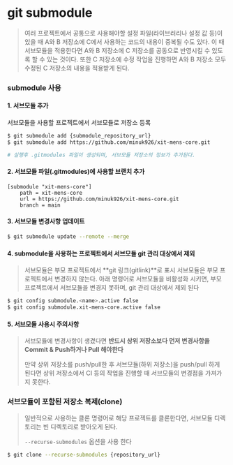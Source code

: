 # git submodule

> 여러 프로젝트에서 공통으로 사용해야할 설정 파일(라이브러리나 설정 값 등)이 있을 때 A와 B 저장소에 C에서 사용하는 코드의 내용이 중복될 수도 있다. 이 때 서브모듈을 적용한다면 A와 B 저장소에 C 저장소를
> 공동으로 반영시킬 수 있도록 할 수 있는 것이다. 또한 C 저장소에 수정 작업을 진행하면 A와 B 저장소 모두 수정된 C 저장소의 내용을 적용받게 된다.

### submodule 사용

#### 1. 서브모듈 추가

서브모듈을 사용할 프로젝트에서 서브모듈로 저장소 등록

```bash
$ git submodule add {submodule_repository_url}
$ git submodule add https://github.com/minuk926/xit-mens-core.git

# 실행후 .gitmodules 파일이 생성되며, 서브모듈 저장소의 정보가 추가된다.
```

#### 2. 서브모듈 파일(.gitmodules)에 사용할 브랜치 추가

```text
[submodule "xit-mens-core"]
    path = xit-mens-core
    url = https://github.com/minuk926/xit-mens-core.git
    branch = main
```

#### 3. 서브모듈 변경사항 업데이트

```bash
$ git submodule update --remote --merge
```

#### 4. submodule을 사용하는 프로젝트에서 서브모듈 git 관리 대상에서 제외

> 서브모듈은 부모 프로젝트에서 **git 링크(gitlink)**로 표시
> 서브모듈은 부모 프로젝트에서 변경하지 않는다.
> 아래 명령어로 서브모듈을 비활성화 시키면, 부모프로젝트에서 서브모듈을 변경지 못하며, git 관리 대상에서 제외 된다

```bash
$ git config submodule.<name>.active false
$ git config submodule.xit-mens-core.active false
```

#### 5. 서브모듈 사용시 주의사항

> 서브모듈에 변경사항이 생겼다면 **반드시 상위 저장소보다 먼저 변경사항을 Commit & Push하거나 Pull 해야한다**
>
> 만약 상위 저장소를 push/pull한 후 서브모듈(하위 저장소)을 push/pull 하게 된다면 상위 저장소에서 CI 등의 작업을 진행할 때 서브모듈의 변경점을 가져가지 못한다.

### 서브모듈이 포함된 저장소 복제(clone)

> 일반적으로 사용하는 클론 명령어로 해당 프로젝트를 클론한다면, 서브모듈 디렉토리는 빈 디렉토리로 받아오게 된다.
>
> `--recurse-submodules` 옵션을 사용 한다
>

```bash
$ git clone --recurse-submodules {repository_url}
```


